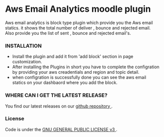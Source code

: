 # Aws Email Analytics moodle plugin
<p> Aws email analytics is block type plugin which provide you the Aws email statics. 
it shows the total number of deliver , bounce and rejected email.
Also provide you the list of sent , bounce and rejected email's.</p>

<h3> <b> INSTALLATION </b></h3> 
<ul>
  <li> Install the plugin and add it from 'add block' section in page customization. </li>
 <li> After installing the Plugins in short you have to complete the configration by providing your aws creadentials and region and topic detail.</li>
  <li> when configration is successfully done you can see the aws email statics on your dashbaord where you add the block.</li>
</ul>
 <h3> <b>  WHERE CAN I GET THE LATEST RELEASE? </b></h3> 
<p> You find our latest releases on our <a href="https://github.com/NASMAK-Technologies/moodle-block_aws_email_analytics"> github repository </a>.</p>
<h3> <b> License </b></h3>
<p> Code is under the <a href="https://github.com/NASMAK-Technologies/moodle-block_aws_email_analytics/licence"> GNU GENERAL PUBLIC LICENSE v3 </a>.</p>
